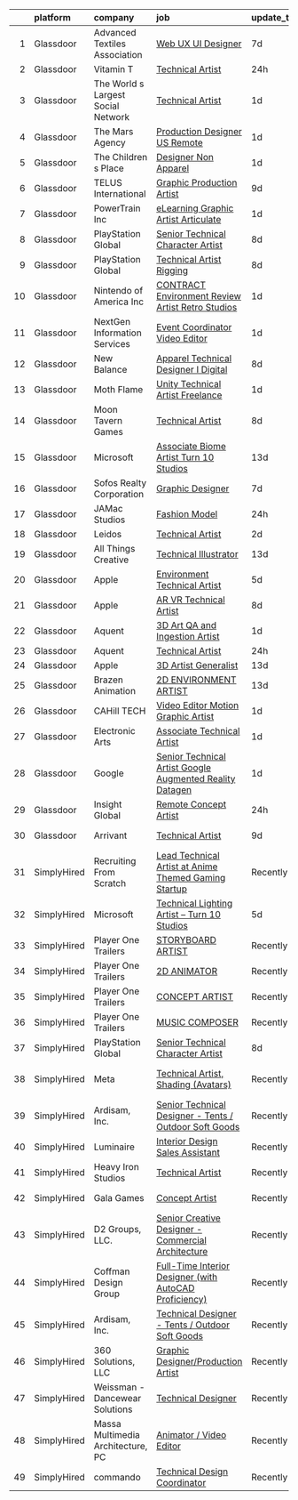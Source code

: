 

|    | platform    | company                            | job                                                                                                                                                                                                                                                                                                                                                                                                                                                                                                                                                                                                                                                                                                                                                                                                                                                                                                                                                                                                                                                                                                                                                                                                                                                                                                                                            | update_time   | location                       |
|---:|:------------|:-----------------------------------|:-----------------------------------------------------------------------------------------------------------------------------------------------------------------------------------------------------------------------------------------------------------------------------------------------------------------------------------------------------------------------------------------------------------------------------------------------------------------------------------------------------------------------------------------------------------------------------------------------------------------------------------------------------------------------------------------------------------------------------------------------------------------------------------------------------------------------------------------------------------------------------------------------------------------------------------------------------------------------------------------------------------------------------------------------------------------------------------------------------------------------------------------------------------------------------------------------------------------------------------------------------------------------------------------------------------------------------------------------|:--------------|:-------------------------------|
|  1 | Glassdoor   | Advanced Textiles Association      | [Web UX UI Designer](https://www.glassdoor.com/partner/jobListing.htm?pos=108&ao=1110586&s=58&guid=000001833ffab29c85270a3477a3ba69&src=GD_JOB_AD&t=SR&vt=w&ea=1&cs=1_10480b0f&cb=1663225738226&jobListingId=1008123545453&cpc=FB7E4A1762AE5BEC&jrtk=3-0-1gcvvlcm5h4fk801-1gcvvlcmlm6pi800-8f0f2da3bcb0ded4--6NYlbfkN0BnYbzg9_0OBxfyaC-dC2htIGp3bt0r_Vee4_7uMe98bPPG6yOg2WXqdwhbC791_U00MfwPJQISugkbvt-O9m_o7FpwY2dPKxYlvJWF88LUJU6-PJiA7au0MbT7IIdJhkiVldQN1GCcaP9tiJbH74WPbddeicnz4Ug33P_R2i56xQ0xZRpWPjA6-NfGZjbRXWtXIaO_rTpU2u4-Tof8RlMzOS83OrMiq-qNBuFCz48UwKP2qSrIleGrTm_sUtmGIunI1PDMLIidVh_vm9VTMRsrX1vW3ZcKfKghVf6ysWCjiP-o41m3QmKf4WYWKT0q3FEMq1N_LFzmIePGh4O1iepbzNTxM3QeoB9CS2wQwp44FJHsZ9fXmnF2sLBXkYgSrzPQPYQZ6M5nKnDguf-momhQonCeGhyG6kE0bkRxbeH5sHxlm_IBjkSzgsgug26L-BduxJulPxPACkcG5yIr7S_rFRwQg71qQrfYKlSyIdvrvXUMtTJ2cSFN)                                                                                                                                                                                                                                                                                                                                                                                                                                                                                                  | 7d            | Remote                         |
|  2 | Glassdoor   | Vitamin T                          | [Technical Artist](https://www.glassdoor.com/partner/jobListing.htm?pos=113&ao=1110586&s=58&guid=000001833ffab29c85270a3477a3ba69&src=GD_JOB_AD&t=SR&vt=w&cs=1_52605f90&cb=1663225738227&jobListingId=1008140226301&cpc=F41FEAB56D215062&jrtk=3-0-1gcvvlcm5h4fk801-1gcvvlcmlm6pi800-c080274343d718d6--6NYlbfkN0DMrcEu7yrtATojKJA7cEzGQ3FdRGWLh0CZQInL4ECGI6k5tN82kdM0OKoro5eXmjoru7Ml-LdBgJlSiDPB9o07M8Nf7zudjbfqPADKnvDq2oSlAyjSrbEw80y-xUE9waL0I3qNJ8cmIXhdPLMTT-kHo78PuwubZBaWgBHXcv_fSkiJKmGCc_CEcQcYJv3ToDiL-p8ty2H3kLF8GwSt2kksViM3eYZTyOgKxNMyJwMIpuYzb3d5-nws1q_V1E7tb88G1-MgOVR9y3rWcmFbnM81Cd3NUG4aV_bpwixSkw319hkaP0P6DBv0X7DFe5-WWkEESzm5HdMvKJhD3wGphZXWwfZttnAjJZhZ1Hy0wviwHa_yaNZo1v42WXMAv1MGHDH4B_nle1q1Wcsn9FV38DdUUKiADGPiFmQG412gYF-z7-kL-buRpDKnt6lHMalxocsk0WJVbN2KiRW53IcVnN0PRKYZpym5CD0%3D)                                                                                                                                                                                                                                                                                                                                                                                                                                                                                                                           | 24h           | Remote                         |
|  3 | Glassdoor   | The World s Largest Social Network | [Technical Artist](https://www.glassdoor.com/partner/jobListing.htm?pos=111&ao=1110586&s=58&guid=000001833ffab29c85270a3477a3ba69&src=GD_JOB_AD&t=SR&vt=w&ea=1&cs=1_2d097127&cb=1663225738227&jobListingId=1008138392060&cpc=48B9F4758953335C&jrtk=3-0-1gcvvlcm5h4fk801-1gcvvlcmlm6pi800-ec56509cd3c2d406--6NYlbfkN0DSgjPPcnEdvoK3uuxfISLALE6pB1FR7YSHOr_tSg5_QGIhoz_2VqUepdcKLBLI_zS68-Eo2LDrk0u1QY9ljtyqDwtZdQgWgPvXeeCk0uiA6GezQ8sAX7Q1NnWKbIRZE6NYyY1gRauldh4I1Fct_kjz6OfJ_XkQPB3_zZwr4juvTGNpBw33wy5hyS_n0-pv-fDRDtB50l2AvGrDrcl0QxX0GEvoNaFUxbl4MH-VcDR0FoDOTHoR10GANkUwBEtxyNcbllakYmZRtzlbyvZZqMP6w-1WCVbE7S5k5cWX6Y-E2OVRYEqFSDw4pKRn_7G6SHAPSkfhlt5qVOG_uel_FHPL8EmWKbWOTMUHFO8ruN5Tw7sqeVXSh5UlUopeQMncGBT2tk_NnP1yfdFibTcQ3Pa8GZF9M_ibaD6DRWy9K5y3Ywr3dcaeXwSY2kyUVxCpOFTJcFmGS3V8Putjutx_HShw3tL4CHGDMy28KoZLBoC-9Mu3yKg_tIRzD6DglG4xPjCoeoMF1rxp1WlxkDhCKWfzO9KpUvy-8Oeb0Olfyd9RTbQk-9qkzV95tCVX9NDlFv4fuT-mKj9yajXwEfV0TKaz)                                                                                                                                                                                                                                                                                                                                                                                                    | 1d            | New York, NY                   |
|  4 | Glassdoor   | The Mars Agency                    | [Production Designer  US Remote](https://www.glassdoor.com/partner/jobListing.htm?pos=122&ao=1136043&s=58&guid=000001833ffab29c85270a3477a3ba69&src=GD_JOB_AD&t=SR&vt=w&ea=1&cs=1_a2edab69&cb=1663225738228&jobListingId=1008138442839&jrtk=3-0-1gcvvlcm5h4fk801-1gcvvlcmlm6pi800-efc52f79403da213-)                                                                                                                                                                                                                                                                                                                                                                                                                                                                                                                                                                                                                                                                                                                                                                                                                                                                                                                                                                                                                                           | 1d            | Remote                         |
|  5 | Glassdoor   | The Children s Place               | [Designer Non Apparel](https://www.glassdoor.com/partner/jobListing.htm?pos=125&ao=1136043&s=58&guid=000001833ffab29c85270a3477a3ba69&src=GD_JOB_AD&t=SR&vt=w&cs=1_149c53e8&cb=1663225738228&jobListingId=1008137231780&jrtk=3-0-1gcvvlcm5h4fk801-1gcvvlcmlm6pi800-48099f0145e605f5-)                                                                                                                                                                                                                                                                                                                                                                                                                                                                                                                                                                                                                                                                                                                                                                                                                                                                                                                                                                                                                                                          | 1d            | Secaucus, NJ                   |
|  6 | Glassdoor   | TELUS International                | [Graphic Production Artist](https://www.glassdoor.com/partner/jobListing.htm?pos=109&ao=1110586&s=58&guid=000001833ffab29c85270a3477a3ba69&src=GD_JOB_AD&t=SR&vt=w&cs=1_413331db&cb=1663225738226&jobListingId=1008118843738&cpc=B076152010A3B66C&jrtk=3-0-1gcvvlcm5h4fk801-1gcvvlcmlm6pi800-dbf9ee7e1128cb83--6NYlbfkN0ASGRjV6jHaJrJgvD6pHK_u_pdnjoX5TfpqQYTEyv8RZWR7Y1XvhvW9KYRuzUiuCegj0s2VFR5B-jYsmMJg6XZjSpZUezVZk28HfxD5Z8TdeDdSxPVBY1G_LEjRnDl5crzF1INasPDQPx8iF-ld0LeQto4lNx9WkqxFoZaiKYDQdV0WNQuUa-IRufyb9dQ8UwmgnJlL2sSvMiO6T3FvHyF_vQSNOl23JpZ_T5uqKwQ5clilNqiSbasMlV4pA_7bD5QtdgNJ30OLp9kzB4cTXSgzFEUZwbHMA92D2jH7nqcSAWUakN5usZtP9VT5mepkqxTyj1l99re6ABTyzWGMUSpo0Er0MTOYDRAXWO2VMKwVDA4GT5dIasNTeOJREM9-4SCbVXvgdtYxWrdHeantUtsjg4hG6aMWvakRAfVzMyyIRtB68X65U5g0WzWyktQghvA39qWElyKa4O9nGSjZsDeYh93ueRgTtx-sYZv3tklb5_qIBz1TXYkH_AE_DP6OlU11q9RJ1BldJr_s6yD9dXcEit9E1WU2yE-dOe7xi9aA_JRitzWBAGSoMiD3eky4fD4exY9uxa2jEw%3D%3D)                                                                                                                                                                                                                                                                                                                                                                                                    | 9d            | Austin, TX                     |
|  7 | Glassdoor   | PowerTrain  Inc                    | [eLearning Graphic Artist  Articulate ](https://www.glassdoor.com/partner/jobListing.htm?pos=103&ao=1110586&s=58&guid=000001833ffab29c85270a3477a3ba69&src=GD_JOB_AD&t=SR&vt=w&ea=1&cs=1_fd2a60ed&cb=1663225738226&jobListingId=1008137359724&cpc=4F748F1840550ABC&jrtk=3-0-1gcvvlcm5h4fk801-1gcvvlcmlm6pi800-987605c3ba2efb5c--6NYlbfkN0C2SVAOpOeIWQkPp9EeCSLxTLheLRty2uanDx8E9nXZ3g7Cffj4cvvB7WejOk_50y9DsmT7xkRSLYBtL7rl_OZ7lZZHhY9czpFioELurqJLhvESs1v6BjekeJG8WgnaFE3Clqf7ziqW-jSQZB4OpTwLbhnAIWw2Y97qj8_6JZN4n24-8X9gGVdBl3JPh5h88hPUUfoieqM7parEDfgxqUsLUF4nkykYwVkf3saHuognBsBlbJxu7HmJX9IgHVCMYD5MNK94HekMY6erOpTZmREqYKuQdYvJY7GIgYLYW1Pwvr0coSjtOmuv1w98oJkMMDPaBqe1ehrrwlaiDeD5xvdmC5rGXjeAVU3BwzQqFmz-IIE4Zr7l0efHIE0VWLqY7yEINxtGa01KAh1yOxeNcKhupIdycDdhlT3TdqsCbJkR-qoaDnS-r3kBqjJSoa1l2qMmm7QFPFjdcRSKu4a_GA4xUsWPkPiP7l6Gh95aRxdIYPFqK9bNAV8n3EY2VVF8dvpZOOYWB0skhQ%3D%3D)                                                                                                                                                                                                                                                                                                                                                                                                                                                   | 1d            | Remote                         |
|  8 | Glassdoor   | PlayStation Global                 | [Senior Technical Character Artist](https://www.glassdoor.com/partner/jobListing.htm?pos=120&ao=1136043&s=58&guid=000001833ffab29c85270a3477a3ba69&src=GD_JOB_AD&t=SR&vt=w&ea=1&cs=1_e64c386c&cb=1663225738227&jobListingId=1008121042781&jrtk=3-0-1gcvvlcm5h4fk801-1gcvvlcmlm6pi800-2896c6657ac68e5b-)                                                                                                                                                                                                                                                                                                                                                                                                                                                                                                                                                                                                                                                                                                                                                                                                                                                                                                                                                                                                                                        | 8d            | Bend, OR                       |
|  9 | Glassdoor   | PlayStation Global                 | [Technical Artist  Rigging](https://www.glassdoor.com/partner/jobListing.htm?pos=117&ao=1136043&s=58&guid=000001833ffab29c85270a3477a3ba69&src=GD_JOB_AD&t=SR&vt=w&ea=1&cs=1_986f0ee9&cb=1663225738227&jobListingId=1008121042939&jrtk=3-0-1gcvvlcm5h4fk801-1gcvvlcmlm6pi800-5727a2cd115bedec-)                                                                                                                                                                                                                                                                                                                                                                                                                                                                                                                                                                                                                                                                                                                                                                                                                                                                                                                                                                                                                                                | 8d            | Bend, OR                       |
| 10 | Glassdoor   | Nintendo of America Inc            | [CONTRACT  Environment Review Artist  Retro Studios ](https://www.glassdoor.com/partner/jobListing.htm?pos=121&ao=1136043&s=58&guid=000001833ffab29c85270a3477a3ba69&src=GD_JOB_AD&t=SR&vt=w&cs=1_89da796c&cb=1663225738227&jobListingId=1008136906736&jrtk=3-0-1gcvvlcm5h4fk801-1gcvvlcmlm6pi800-330b72cbaeca13cb-)                                                                                                                                                                                                                                                                                                                                                                                                                                                                                                                                                                                                                                                                                                                                                                                                                                                                                                                                                                                                                           | 1d            | Austin, TX                     |
| 11 | Glassdoor   | NextGen Information Services       | [Event Coordinator  Video Editor](https://www.glassdoor.com/partner/jobListing.htm?pos=112&ao=1110586&s=58&guid=000001833ffab29c85270a3477a3ba69&src=GD_JOB_AD&t=SR&vt=w&ea=1&cs=1_da425fd4&cb=1663225738227&jobListingId=1008136752763&cpc=9908D8D4413DBB8A&jrtk=3-0-1gcvvlcm5h4fk801-1gcvvlcmlm6pi800-55bbb9a92b3f4ce7--6NYlbfkN0B0UWmd0iA3mH7ehOH74PZ9GYAKIWlu99KFth1Xt8MF8smxPaSeY8PUqaQAZdhPrlFekKsbpNa8dbabKLvSidbyRK2zHwmXjTR3zao_9qSHCRcMkQMgwqrQ3FFljNVbHhx_09tUveEVvMxmtymYrUDq02NTtOMza8SoxUgcU82RPNQyk00XZ8UwTq6UnXqSsML_crpw-eybOmiwyW6IRndM1d48v-4CLyMrYevHWcBkqaVcJ1yOO01VdoQReS19EaFh2ioUDa4RzEl75ptuW9mhbYv__YPCOvhb0CFnz0Tp2jEKljVeHRYXA_2frjeGB34qmboYcQKVjV0XZ3tr2qsIOseJoeg3emu0jabzb7QfBiIsWi840974U_S4d20hhzbZXtQtGz3-G8Mcf_JnV7v3japFkngM-sQVIsAGJQKSyRQaLP_Y0VaQYIylrh3pOjvTX44vYefXslRD1Naytpv1wd8kOaMkbew8fKmxGQwSprSrArj7o9d7FfNGdKFN4q3_s4g5vWJZPQ%3D%3D)                                                                                                                                                                                                                                                                                                                                                                                                                                                         | 1d            | Remote                         |
| 12 | Glassdoor   | New Balance                        | [Apparel Technical Designer I  Digital](https://www.glassdoor.com/partner/jobListing.htm?pos=107&ao=1110586&s=58&guid=000001833ffab29c85270a3477a3ba69&src=GD_JOB_AD&t=SR&vt=w&cs=1_be5bc595&cb=1663225738226&jobListingId=1008121565696&cpc=155EB9D5185558AF&jrtk=3-0-1gcvvlcm5h4fk801-1gcvvlcmlm6pi800-caa991a41a1d7283--6NYlbfkN0A-NHPE89aMEoKiA8B41Hae2nLWj54W-Qo-xrCvCh0mhHD8GUsE6Bc1X2xP3_XkCS5wGnEYOWzN4bBNNX3rQc64RUPxBSuMuB3Pzi2alplLZrarPEQp7JL7XE6KsqB28vrQtfn9slL8SfrgvMWk-P2w1yz6rnVhcdZX-OG0yoIZnMi_c2yALZ7sozwCAQ273jH3GDcpXTGBsFG0xlbzrGP65dBjj4Btyr1tUCKmkEEO4_lXKun1ibKoZspU9lYGXo2Cp3PRxyQFsrlU3nFgBKRRjX7ZqIX0frPdcmBo-02bzP3JkWFZx3FSFeoNU-evAdsgo4LCOFFOINt9HBEo0aMOM-UVi6l5TNcRyqlteq0oR6LEYusviQ6gvHHZhBchqWvLqPyxvBS-3SWAl1VL_sGHPfloYSFZflhfZoiWiz_Xm6yQsjgK8ndRg_94nDli0Zu_n3PCrgNW2tY0yuwQbPC8eRD5ANwp0hwmoWKURpOsOQhXHITjbcppUbyRfbQZmr5mLGtpDFBA896wkMgiaeTJ1tYJfGzsn3nHoEUNA4hNwl3agUQhY8dhz5OzUnaTRa25Y9ozdrTuFftXV1so2hi2)                                                                                                                                                                                                                                                                                                                                                                                    | 8d            | Brighton, MA                   |
| 13 | Glassdoor   | Moth   Flame                       | [Unity Technical Artist  Freelance](https://www.glassdoor.com/partner/jobListing.htm?pos=129&ao=1136043&s=58&guid=000001833ffab29c85270a3477a3ba69&src=GD_JOB_AD&t=SR&vt=w&ea=1&cs=1_b6b88585&cb=1663225738228&jobListingId=1008136977965&jrtk=3-0-1gcvvlcm5h4fk801-1gcvvlcmlm6pi800-5ec2338b2d417aff-)                                                                                                                                                                                                                                                                                                                                                                                                                                                                                                                                                                                                                                                                                                                                                                                                                                                                                                                                                                                                                                        | 1d            | New York, NY                   |
| 14 | Glassdoor   | Moon Tavern Games                  | [Technical Artist](https://www.glassdoor.com/partner/jobListing.htm?pos=126&ao=1136043&s=58&guid=000001833ffab29c85270a3477a3ba69&src=GD_JOB_AD&t=SR&vt=w&ea=1&cs=1_896a0f28&cb=1663225738228&jobListingId=1008121447877&jrtk=3-0-1gcvvlcm5h4fk801-1gcvvlcmlm6pi800-e2f4a760094078ec-)                                                                                                                                                                                                                                                                                                                                                                                                                                                                                                                                                                                                                                                                                                                                                                                                                                                                                                                                                                                                                                                         | 8d            | Austin, TX                     |
| 15 | Glassdoor   | Microsoft                          | [Associate Biome Artist   Turn 10 Studios](https://www.glassdoor.com/partner/jobListing.htm?pos=119&ao=1136043&s=58&guid=000001833ffab29c85270a3477a3ba69&src=GD_JOB_AD&t=SR&vt=w&cs=1_9b100a1c&cb=1663225738227&jobListingId=1008111414417&jrtk=3-0-1gcvvlcm5h4fk801-1gcvvlcmlm6pi800-80e1ead92aa9dd0c-)                                                                                                                                                                                                                                                                                                                                                                                                                                                                                                                                                                                                                                                                                                                                                                                                                                                                                                                                                                                                                                      | 13d           | Redmond, WA                    |
| 16 | Glassdoor   | Sofos Realty Corporation           | [Graphic Designer](https://www.glassdoor.com/partner/jobListing.htm?pos=123&ao=1136043&s=58&guid=000001833ffab29c85270a3477a3ba69&src=GD_JOB_AD&t=SR&vt=w&ea=1&cs=1_19f929b8&cb=1663225738228&jobListingId=1008123276222&jrtk=3-0-1gcvvlcm5h4fk801-1gcvvlcmlm6pi800-723a958c3031196e-)                                                                                                                                                                                                                                                                                                                                                                                                                                                                                                                                                                                                                                                                                                                                                                                                                                                                                                                                                                                                                                                         | 7d            | Remote                         |
| 17 | Glassdoor   | JAMac Studios                      | [Fashion Model](https://www.glassdoor.com/partner/jobListing.htm?pos=130&ao=1136043&s=58&guid=000001833ffab29c85270a3477a3ba69&src=GD_JOB_AD&t=SR&vt=w&ea=1&cs=1_e8cabe15&cb=1663225738228&jobListingId=1008138671866&jrtk=3-0-1gcvvlcm5h4fk801-1gcvvlcmlm6pi800-a3dcd781cf55d8a0-)                                                                                                                                                                                                                                                                                                                                                                                                                                                                                                                                                                                                                                                                                                                                                                                                                                                                                                                                                                                                                                                            | 24h           | Poughkeepsie, NY               |
| 18 | Glassdoor   | Leidos                             | [Technical Artist](https://www.glassdoor.com/partner/jobListing.htm?pos=102&ao=1110586&s=58&guid=000001833ffab29c85270a3477a3ba69&src=GD_JOB_AD&t=SR&vt=w&cs=1_fc64d6de&cb=1663225738225&jobListingId=1008135294225&cpc=6BBECBC74F3AC36E&jrtk=3-0-1gcvvlcm5h4fk801-1gcvvlcmlm6pi800-d06de7a4ebd96c9d--6NYlbfkN0CZUO70VSdYKA8PR3jfrSh5ljhqJhfDt0PzQCMubt8cRihWbmqO_-Ccw6DGinMZCyJzs5x5pSWXsLw9cYoBeQ9g5l78hujpUU9c8QSHLT6Cd0fp6FxCE9o2hPDtrdGG6iXMvK6uOWRLq6-e_ySAAhRdnSoCjCSOkuQV_4vHOebLxrgLsMdu8uqWRsBjViMN_6tnViHFOlBlZHKdVd9ijyRVNMBUzWwERvDI-Dnup-S6icHJHt5EhuSv-AezULGyTuUw0vvp22LOgYNlgNjUlZ0V6CJ773Ikf3IFoJTUhEB02ToWuIBn0KdI_BXTapBHefYxiH3mVopurYvezdSb_tNdQJbESi6mZ8GwcscjfOpAZcMm_UoKdkV68B8BJ5cMK7c21HaYmsxlFZhvTvVC4FrFfBZnUd2Kpq5LOfxN4JOz6mldU9FT9XH6Odx38YswHqG5yqWHV5hoGyMPHmXwYxJ_egkDls8xCq-KPfs41UeFbz0f2DZhidhSnBGlbUhbb6DsFOZ1w5sesAakCdLJFzTtMfnDTi1B0cV2sKLnxiLx_wPazlcNZ5iJ2VMMB7XeNV7wZ0zAL_FOGvppJ3ydkttYBTm4FSiXKdt0i5y9Ap7rxw9o_-dLmIk9)                                                                                                                                                                                                                                                                                                                                                                         | 2d            | Reston, VA                     |
| 19 | Glassdoor   | All Things Creative                | [Technical Illustrator](https://www.glassdoor.com/partner/jobListing.htm?pos=118&ao=1136043&s=58&guid=000001833ffab29c85270a3477a3ba69&src=GD_JOB_AD&t=SR&vt=w&ea=1&cs=1_e1812705&cb=1663225738227&jobListingId=1008111221135&jrtk=3-0-1gcvvlcm5h4fk801-1gcvvlcmlm6pi800-2b3e7b610dd762fa-)                                                                                                                                                                                                                                                                                                                                                                                                                                                                                                                                                                                                                                                                                                                                                                                                                                                                                                                                                                                                                                                    | 13d           | Remote                         |
| 20 | Glassdoor   | Apple                              | [Environment Technical Artist](https://www.glassdoor.com/partner/jobListing.htm?pos=101&ao=1110586&s=58&guid=000001833ffab29c85270a3477a3ba69&src=GD_JOB_AD&t=SR&vt=w&cs=1_d219b4e4&cb=1663225738225&jobListingId=1008128287800&cpc=F41FEAB56D215062&jrtk=3-0-1gcvvlcm5h4fk801-1gcvvlcmlm6pi800-81e4a5706be4cf8f--6NYlbfkN0BvKrLyj5gPmtZO9T8euul8TCxuuKNOtzRJOomxnwSEodTz2Bc-sPZl5OJ9R4TJsNfGoagHOGV81f99uzF4Axws30KwkmsJAMMWZWyK2aZozt8_Dr0Fh40gV8QrfmNSTXp8aPtveWFIUcp_fHSxOttV3EZfIORIAKIcimJs3_ZRHcCt_DMg2xhkA0b-1IfB-FTCj-WiYZH2iDPpasM9LykUYUfoC6i2FnpK3-IlGoGBXGI7DvvtrBWRra9PEP_6qerHtxMGxaPPefafZDpF3dsJ_FpVHzxeJIzlq7cl6OBFPGA75ZCKJvr5DJqxSlU1N8djXmpO3urZrBOVDNhKzirdqqSePkusjFgCdtgHSH2y57hchW3m43RIsgi6AGPXoQQZUctQoqZ6BUlYaGVGEfBhw_Fn4gwBABjA4orlxpRq2rIfh6e8JU5MvuPzH4HyxUBrqRD7-ZOgCSCCer54zIAhfecFaeqUkFJw7WZeT28g5SQv1t4PVgoq2leFW8VXEc4iNgTXwdmXsESx-9mZYmo90v6wOgzqY8wlezR2IvvRfCb9ieJHmj0VOWdeO6Qwqh6iS2tbMwf8u0R-Y2zSjvkNa3XMvNmu_u_V2BsHZcfliwGhzppUkGiXWx3l4SoV22As9f_GvieHAIKa-9fM2GAjbxKBGTXk-MLPVmIIL3vh6Bdxz2ZLppCZ2vlkjOOS1Sx_j4rFrSBGH8fr0ntt7ksRCI92RS9lM6tS1LP9drV-bStVAQ0RtudW5tGyZFBrWOrplCF4vbNI1M6nIOt2O2YiM-VaygOg_HJy97KKbrTHdF92Kf_wVO3Exq_NTZMhA4iTRS-qgeHMFE7OhmY3UcMnYmDrMvbplulF3J_LslJMJAC6Ls1E9YJ_UpRsAhzHbPymHzEfNZpFDrefe_-gEVx6PzOrd3Y8bq_SjgP8e4WyMsXenXb1lvXOWTq6NmLPua1qg4C_M6QgrA%3D%3D) | 5d            | Culver City, CA                |
| 21 | Glassdoor   | Apple                              | [AR VR Technical Artist](https://www.glassdoor.com/partner/jobListing.htm?pos=104&ao=1110586&s=58&guid=000001833ffab29c85270a3477a3ba69&src=GD_JOB_AD&t=SR&vt=w&cs=1_3cee472e&cb=1663225738225&jobListingId=1008121811324&cpc=AC285F3A3ECA6BB0&jrtk=3-0-1gcvvlcm5h4fk801-1gcvvlcmlm6pi800-25e1efd066dec468--6NYlbfkN0BvKrLyj5gPmtZO9T8euul8TCxuuKNOtzRJOomxnwSEodTz2Bc-sPZlt2Zgji_QUXGAZeKDdtC_g2V3nJWnuXsnNnecoeW0hB3wnim70veVMCPuQhOELAWl_QdMbW7md4nk6hnUmwtfdYwqEixAfIyz2XVOD4tM_eF1ocimSg5g2NliBw-6SyQ2pLQCtpa3GN0bNaEtteX_I-fz2bJppMjUfshp7k3Sca3I1xogaTeOsyOV6DJuw_JjnVvHDFeLt7YqxWsijVFHv0enFCdsOD3dI3M57BolTPzlN-9S-xULnESyTYeuVa00tIjJsEyUUIB3NfGw5WD-X6pdjbYOMyLl6o3gDa0dQXUNmb-YTUza1PZwPkJBs8ZP8EP9Ew2pRfCRxMIzU5iuk-i-vbLE_2pDwS3hPA5glvN5SwBJQiP-qY9Ah0d9yEHtDogA0-9LOQTVeHibgjzBffAJWkNxMKdUzrEkglASJ00VevPORaPBa6ZJA91bhKtsVeMVmbuvW9vbok703ilDfdyi-Au07hQ6UVeYuc4FtrfoB5Fc6hFID8woV7rofVv7A71nIDR1V67I6jV160y2Z6MjQ1gGniXyRsR1YRLFQ54Ur_cTGBV5ulSF9uu1jFIaGI5r7iH8QkxlTXF88PuO-IHPHoLHTxvwxGvEB_qt0m2_Rw9UKvLyTsPhPGgpgfx4yqHRvA8uIsTRfNUUfCVtflbdOWCcphVcPn0tWZAcrmlcLNo-Au1iNbbIEHgyhxn5DkmWbH6MuwRKbgltLEG1jw_R0fepj5vW3mLIZ2r1MzivbkMyWFQYyEHr5ZhoqaGSC8o524L_8meV0y8kAuguKuYvfJQ4ZtvR7jDojyOhioMyztNesBFL4rhO4dGuqaq0ilowjpRBl8IN5vXRbv0Zoql7HcxhG9eFyqvvAegV7uEua98W3ZVFncNrn340Yb4sq1elxGfoJnt_nijDa5hKfQ%3D%3D)       | 8d            | Cupertino, CA                  |
| 22 | Glassdoor   | Aquent                             | [3D Art QA and Ingestion Artist](https://www.glassdoor.com/partner/jobListing.htm?pos=116&ao=1110586&s=58&guid=000001833ffab29c85270a3477a3ba69&src=GD_JOB_AD&t=SR&vt=w&cs=1_25d509da&cb=1663225738227&jobListingId=1008137701796&jrtk=3-0-1gcvvlcm5h4fk801-1gcvvlcmlm6pi800-739e6da60fef4d2c--6NYlbfkN0DMrcEu7yrtATojKJA7cEzGQ3FdRGWLh0CZQInL4ECGI9gD0Wolx9R2EDT7B77c2cSYJ3gyJkohsiVpg0Pd5sAyv-pWot7OM_SD6is8SP_xIKzC7DXvwx8EHsrU82mrgtaeT7kjfAa24yfMPmYHH8Y9RxYOSk4rhAifjxS9LI8lKhSlruim-WijqCaEWesypyRfIEMSXh6HRHpDc4av_mw2BDaYGwJQjjzNxrFrnomCXd0mac5rS6hn_s2xWmIDpJdf7wuWzslndcN3nun7HYMmB5YY1vjNiZ0rKW9DWWRvqkZmuENF6e-gTTCgplsBd0wzTGdCAs6bEWyctL4--GlBckUI5Sgu52gwYzmXbxPSrB2cTOMnhuQ0HxiSpPEp43XiDAlrXHFPGovjNqtpEakd2cVWhnai_N6c0jnV7nFMEpUakJ1Pwe-CqqHI3byS-q-Y_MndvP0LFQ%3D%3D)                                                                                                                                                                                                                                                                                                                                                                                                                                                                                                                                                    | 1d            | Remote                         |
| 23 | Glassdoor   | Aquent                             | [Technical Artist](https://www.glassdoor.com/partner/jobListing.htm?pos=110&ao=1110586&s=58&guid=000001833ffab29c85270a3477a3ba69&src=GD_JOB_AD&t=SR&vt=w&cs=1_9a344b81&cb=1663225738226&jobListingId=1008140344510&cpc=3BA4CE39D5B5DEF5&jrtk=3-0-1gcvvlcm5h4fk801-1gcvvlcmlm6pi800-a536b6cc43681c00--6NYlbfkN0DMrcEu7yrtATojKJA7cEzGQ3FdRGWLh0CZQInL4ECGI9gD0Wolx9R2EDT7B77c2cQvZ-LXclHitEdYwNx415sRzLYFXVn0jYbZFg-3koxeWtDzDaiOcDNuRwk15o4P-_Z0wvrIy9chJ7s1tUp2uCv-KC_N9x4Zeo8Bdhcl1K9Rfn5d51E0jc7mPQitb_W3xI5q425DgEkWnzg-H8HciMRXK4sta5epce3vmRF5A_W2qNaTSyHz5JiyvaS2gq9Tyeulye0vL30s4GkAB8zX-gk8JIpNtF2XmDBU_m359Qrnn6CpLcekRjaj6qbKrbAtpCYBqFM_E1WxNo61F6brJjl3UHfWyEdiLWL-LRQOmk7LxulVVpk7VPJ0INR6i55CcGTFao4uq7hblzgTTipPmwX5Jad2LYwFJ-Zem6QFwhAxYKTkXwaw89TFPPskLvv-dujSKgOh79s2i0e55eTJ1M2bDyt9jedOT3g%3D)                                                                                                                                                                                                                                                                                                                                                                                                                                                                                                                           | 24h           | Remote                         |
| 24 | Glassdoor   | Apple                              | [3D Artist Generalist](https://www.glassdoor.com/partner/jobListing.htm?pos=106&ao=1110586&s=58&guid=000001833ffab29c85270a3477a3ba69&src=GD_JOB_AD&t=SR&vt=w&cs=1_6ee26dcd&cb=1663225738226&jobListingId=1008109245316&cpc=8795CF9063CD573D&jrtk=3-0-1gcvvlcm5h4fk801-1gcvvlcmlm6pi800-d784ba83259f09ea--6NYlbfkN0BvKrLyj5gPmtZO9T8euul8TCxuuKNOtzRJOomxnwSEodTz2Bc-sPZlt2Zgji_QUXGVpwHf65rtEzUPvsInAakSYAvXtNwrGawWajzblR9KaYluJgpvGJQYHK2Kud2q971ApA8xkG0mvc0tqLWOduEoH7jYY7M1INvGwX1IM07wG7bLLsGcQ4JhNk3wfdebT5Q5SAf32YPb-Imk9_VOcva-dlHINeIyWJkSK6X7UgWgdJGCrJZpCe9Xd1c5hjufkXOrnywq5I1bYUOyGRqTzWb0cSBPArgJhxWZWfu5lx-nkw5DaQz-WJNHqTGR77v5sKxuw4iCure0mU6Hhhew4FfWjhhp_6yBK3waJmOQ29dkX-eSjVGLjb7ud1bIrF-zRDhwXCyXebYHItikfcr3-i_ja1zorzeZyEwImsHfssY5jHjBkzbHkX9czStuTcuZk7nSLNayZEPOs792sZDQKrVh7WrqXG2mo_Kj0KDDNwBkIrEUwpQpC1ogtHudn-Rjfi7hmvN97f_NE7mvm0_dnbSzxGIWKczcYxr025Tf8ieUYFHY3o6D21xDNnJVQzEAd09HX3cdlBkBZDHkxlC_ynutUvavhQpf4ukebV5xwZr_Ci8Ha5-fPdAHeGu623IeU0_h6MxRJZ2VUMgyJl711LhX4jSmNAUJecZg21Df1-mq_kn5dqEvqMyaTUFEvmEQY6EvC3JJsTq7MUeUIEzEB1lFr7DabVlrxZG-NWESPNHXI7EMpUQAZWq5P7WVLFnYKAT1YjvlmPuSwRcwBwZFLKp2s2ci576aqLTxeZK-qqpp7R4i529zW7NBS_0C7RSJd-FOmNBn45XmvsoIH-9QChp7Q-hUjl2B5UOi_QjrYJSca0WlVBCtx8PAKl_TJmk_bmbWJsGlLWnWxPOV6XxqoxlZbKJD_mrlhbFtp8Eue992cpAJ5Mz6HXtSAFoJkU_OR9w%3D)                       | 13d           | Cupertino, CA                  |
| 25 | Glassdoor   | Brazen Animation                   | [2D ENVIRONMENT ARTIST](https://www.glassdoor.com/partner/jobListing.htm?pos=128&ao=1136043&s=58&guid=000001833ffab29c85270a3477a3ba69&src=GD_JOB_AD&t=SR&vt=w&cs=1_b6606953&cb=1663225738228&jobListingId=1008110990254&jrtk=3-0-1gcvvlcm5h4fk801-1gcvvlcmlm6pi800-c73065e3fea19315-)                                                                                                                                                                                                                                                                                                                                                                                                                                                                                                                                                                                                                                                                                                                                                                                                                                                                                                                                                                                                                                                         | 13d           | Richardson, TX                 |
| 26 | Glassdoor   | CAHill TECH                        | [Video Editor   Motion Graphic Artist](https://www.glassdoor.com/partner/jobListing.htm?pos=105&ao=1110586&s=58&guid=000001833ffab29c85270a3477a3ba69&src=GD_JOB_AD&t=SR&vt=w&ea=1&cs=1_e427e654&cb=1663225738226&jobListingId=1008136789858&cpc=FB7E4A1762AE5BEC&jrtk=3-0-1gcvvlcm5h4fk801-1gcvvlcmlm6pi800-95ecd16d55d109be--6NYlbfkN0CHpSnjIPxMtekS58WZl5Olhjo2iWL5RjE_Boe0ccr3FuGoV4i2gtzxM52I_gDoApS3fSno2zIsBcYzrcdPMQWsV2pu-S-X_LpozHPnRsQpsdCjn2okO6EhQUYKDd9v9IRgrWI-wGxamJK9uwwYNiH057cNNYMX_vyc1U4ZP9-3e06zh9JSkn3X4OXVyM2XLOD45-Hw7yBx2hMasOKcoFJ-_O9gEr0-LJ8WKmxgFAGZnnzDoA4L_qmc4hvjeEit3TvvGZyJe4vNP6ljKefVnkcI78zNh9cWsT8mboC98M-Cq7O2bWX6mWYqgAgdJxGOjRZ_4-o5INyLOvzI93ZIfnmVrprXAn9iGUW5eE1xE6HsK97K1KAcGPnXZoucMHnDgZH4VRi24TTrPFV44Bg53wTDmzjl57hw5vcadC1Bo3kRayGB4u59r8GUHJ9nOnzhHGBJzoPzh0HYcVxGcbJzD_jZmgNOgwXi6kFFBESpla-vJdOVs43pT2_-kZwqJ497ayw%3D)                                                                                                                                                                                                                                                                                                                                                                                                                                                                  | 1d            | Remote                         |
| 27 | Glassdoor   | Electronic Arts                    | [Associate Technical Artist](https://www.glassdoor.com/partner/jobListing.htm?pos=124&ao=1136043&s=58&guid=000001833ffab29c85270a3477a3ba69&src=GD_JOB_AD&t=SR&vt=w&cs=1_76da4df3&cb=1663225738228&jobListingId=1008136824443&jrtk=3-0-1gcvvlcm5h4fk801-1gcvvlcmlm6pi800-2785966780242a57-)                                                                                                                                                                                                                                                                                                                                                                                                                                                                                                                                                                                                                                                                                                                                                                                                                                                                                                                                                                                                                                                    | 1d            | Austin, TX                     |
| 28 | Glassdoor   | Google                             | [Senior Technical Artist  Google Augmented Reality Datagen](https://www.glassdoor.com/partner/jobListing.htm?pos=127&ao=1136043&s=58&guid=000001833ffab29c85270a3477a3ba69&src=GD_JOB_AD&t=SR&vt=w&cs=1_988e66ea&cb=1663225738228&jobListingId=1008136599821&jrtk=3-0-1gcvvlcm5h4fk801-1gcvvlcmlm6pi800-bff12bb41d08a680-)                                                                                                                                                                                                                                                                                                                                                                                                                                                                                                                                                                                                                                                                                                                                                                                                                                                                                                                                                                                                                     | 1d            | Mountain View, CA              |
| 29 | Glassdoor   | Insight Global                     | [Remote Concept Artist](https://www.glassdoor.com/partner/jobListing.htm?pos=114&ao=1110586&s=58&guid=000001833ffab29c85270a3477a3ba69&src=GD_JOB_AD&t=SR&vt=w&cs=1_d17418fe&cb=1663225738227&jobListingId=1008139690174&cpc=AC285F3A3ECA6BB0&jrtk=3-0-1gcvvlcm5h4fk801-1gcvvlcmlm6pi800-2b0e9ba5bec63c0a--6NYlbfkN0BKkHZu3wF05EeDimN_p6sYpKCMArvwa95YdH7UpkaBCqc7l59ErwqcyE8VoIfttn7izDPnG9RTw471fF0tc_E7kS3rvaL6PT4o8lLBk2bnATl0bamSrPBxyfMvurTIHTEf26yLwcrYYzMKqHXxwpnoS1v-5K02P9w-6ImfEgw4sjBDqOEkuzUtAb73KdfNDIvz6OKESG54QzCz5mR_ugiGoLGUYngiLt4ozO1xMezixFFZ3jC1Xc0sdponBTlveRHAauA54njZo7N9wtYkt8-1_dHNL2K6ZTQAStcrejaVScK1u8xi10ePx8fM9hwUjQwtFVMmqP63w4YtA83rIT1Ro9TJrV0fEGthTeO3C8ruxfAwsz907eYyMUyyFMVEa0Yc5fjZ_aW5cugP0KER53wkeZRMfwuJ9Hrw5ZBQczixs8QZdOEmZ5GOo0B5zDdXP2KytmCIAbJk-yVv6Q9f0Fod0lrxa-7v80GrVH8CgEUweA%3D%3D)                                                                                                                                                                                                                                                                                                                                                                                                                                                                                                        | 24h           | Burlingame, CA                 |
| 30 | Glassdoor   | Arrivant                           | [Technical Artist](https://www.glassdoor.com/partner/jobListing.htm?pos=115&ao=1110586&s=58&guid=000001833ffab29c85270a3477a3ba69&src=GD_JOB_AD&t=SR&vt=w&ea=1&cs=1_08149d46&cb=1663225738227&jobListingId=1008119621932&cpc=FAE5E775D180B2FB&jrtk=3-0-1gcvvlcm5h4fk801-1gcvvlcmlm6pi800-86105cf95a89ab02--6NYlbfkN0DSgjPPcnEdvoK3uuxfISLALE6pB1FR7YSHOr_tSg5_QGIhoz_2VqUepdcKLBLI_zSAkyoPLr8SW7LVzmtkfv9XsoLB4ICxgpGp2Qox3-ua0R5qkz_ShehJsBmq5V2qhiOf1jSko-TRLCy9IcwmH_wvhPpq-i4Q1K_EvEH8Uyy17TC6fCuWHv2H7-O_bLt-rFC4k3k66Li1xRu1LosZ64KjVq1sEh9TNjv6ssZV32AHPpVA21lJ6Twqnde-yqkLXS73Nux5ty-jmWoO8HjrIKpPdmhtFgudOX7VFT4PuWddXje-Ts_s1IZcEYJUVbzJMuD57XjJfCz6ZtGUCegGToWFDM_Tcql0wgctreJ8ez5SIKsMHj1ikp5Es9nrPUpIUmOqjPrfIqtD73Ek5Q_gapBLZI78rTJpHIN-FTGMzTRllNGgKi160kqK3nsCYLiMFvV-V3Cl6hzfYW0_DS2RFHNzahjh9Vf44JBd4Ih0b2OGOJ85egHGQMoU0MKo2wgC50VuCJbSboc4er6s4G1iM402wdCZEJWeSjoNHr4u8MtdpaUdleY39EKUSNPNlTeq3IghOeK0mPrhxA%3D%3D)                                                                                                                                                                                                                                                                                                                                                                                                        | 9d            | Los Angeles, CA                |
| 31 | SimplyHired | Recruiting From Scratch            | [Lead Technical Artist at Anime Themed Gaming Startup](https://www.simplyhired.com/job/GOXgE_kYG7XtkITjgeAsUMFLClG5jg1OeehJcw_PEmpiIAWE2ciScw?q=technical+artist)                                                                                                                                                                                                                                                                                                                                                                                                                                                                                                                                                                                                                                                                                                                                                                                                                                                                                                                                                                                                                                                                                                                                                                              | Recently      | San Francisco, CA +2 locations |
| 32 | SimplyHired | Microsoft                          | [Technical Lighting Artist – Turn 10 Studios](https://www.simplyhired.com/job/1S53qIJwJWfFqW-GvYPdI3GdtuXkkNyiqw3qq_Vki4Xix3rXKsPCJQ?q=technical+artist)                                                                                                                                                                                                                                                                                                                                                                                                                                                                                                                                                                                                                                                                                                                                                                                                                                                                                                                                                                                                                                                                                                                                                                                       | 5d            | Redmond, WA                    |
| 33 | SimplyHired | Player One Trailers                | [STORYBOARD ARTIST](https://www.simplyhired.com/job/WsM3HESh11erc7gbrwmB9wOuLc4G8EpuzkIDIBZRmQv2tJ5MIdyzZQ?q=technical+artist)                                                                                                                                                                                                                                                                                                                                                                                                                                                                                                                                                                                                                                                                                                                                                                                                                                                                                                                                                                                                                                                                                                                                                                                                                 | Recently      | Bellingham, WA                 |
| 34 | SimplyHired | Player One Trailers                | [2D ANIMATOR](https://www.simplyhired.com/job/RC4ha0n68LpX4-3ZqG_oMrNMZyzb3U9izT2JXVaupWXd4fA74CKPEA?q=technical+artist)                                                                                                                                                                                                                                                                                                                                                                                                                                                                                                                                                                                                                                                                                                                                                                                                                                                                                                                                                                                                                                                                                                                                                                                                                       | Recently      | Bellingham, WA                 |
| 35 | SimplyHired | Player One Trailers                | [CONCEPT ARTIST](https://www.simplyhired.com/job/NHSymmraphyw8uHdSkV5Et_VVAdt0q4UIaYh_zD91KukT2nlM8P-Uw?q=technical+artist)                                                                                                                                                                                                                                                                                                                                                                                                                                                                                                                                                                                                                                                                                                                                                                                                                                                                                                                                                                                                                                                                                                                                                                                                                    | Recently      | Bellingham, WA                 |
| 36 | SimplyHired | Player One Trailers                | [MUSIC COMPOSER](https://www.simplyhired.com/job/Q15JfoKbrkv-b2B-w2mK05CTMp4EFK54X0BEOiWYbh53jaGHY360RA?q=technical+artist)                                                                                                                                                                                                                                                                                                                                                                                                                                                                                                                                                                                                                                                                                                                                                                                                                                                                                                                                                                                                                                                                                                                                                                                                                    | Recently      | Bellingham, WA                 |
| 37 | SimplyHired | PlayStation Global                 | [Senior Technical Character Artist](https://www.simplyhired.com/job/6IXFG_kCvQr0r4LU8z66bdR13I6mMNv--tRzLplyRqbRyxvAWQ0SMQ?q=technical+artist)                                                                                                                                                                                                                                                                                                                                                                                                                                                                                                                                                                                                                                                                                                                                                                                                                                                                                                                                                                                                                                                                                                                                                                                                 | 8d            | Bend, OR                       |
| 38 | SimplyHired | Meta                               | [Technical Artist, Shading (Avatars)](https://www.simplyhired.com/job/I0lRGe_pXNlfODCC8xUohFBXQF8rij1Rr4xryIA3Mfuj_yilW23SIQ?q=technical+artist)                                                                                                                                                                                                                                                                                                                                                                                                                                                                                                                                                                                                                                                                                                                                                                                                                                                                                                                                                                                                                                                                                                                                                                                               | Recently      | Burlingame, CA +3 locations    |
| 39 | SimplyHired | Ardisam, Inc.                      | [Senior Technical Designer - Tents / Outdoor Soft Goods](https://www.simplyhired.com/job/kSdToVrQx3BPRBpCk2JhIU0d14q8Vy8EH6MGoL8Ol0v7nzLCHxcr8g?q=technical+artist)                                                                                                                                                                                                                                                                                                                                                                                                                                                                                                                                                                                                                                                                                                                                                                                                                                                                                                                                                                                                                                                                                                                                                                            | Recently      | Cumberland, WI                 |
| 40 | SimplyHired | Luminaire                          | [Interior Design Sales Assistant](https://www.simplyhired.com/job/d2dYKrpmdcrpElIoje0YKvdVlBQM8rB3MWNE4VseQJf7NVftSWsccQ?q=technical+artist)                                                                                                                                                                                                                                                                                                                                                                                                                                                                                                                                                                                                                                                                                                                                                                                                                                                                                                                                                                                                                                                                                                                                                                                                   | Recently      | Menlo Park, CA                 |
| 41 | SimplyHired | Heavy Iron Studios                 | [Technical Artist](https://www.simplyhired.com/job/qHtpvim_hQIncPtlx6q2i6Xlh2KuDXfK1Q4BgcMQ30xaDapY4HnOxg?q=technical+artist)                                                                                                                                                                                                                                                                                                                                                                                                                                                                                                                                                                                                                                                                                                                                                                                                                                                                                                                                                                                                                                                                                                                                                                                                                  | Recently      | Manhattan Beach, CA            |
| 42 | SimplyHired | Gala Games                         | [Concept Artist](https://www.simplyhired.com/job/t6WdmHVnYh8NtyyWYJKGEsjXAzdMFeODzbZbgZOTlhOX3xN3bcBGQg?q=technical+artist)                                                                                                                                                                                                                                                                                                                                                                                                                                                                                                                                                                                                                                                                                                                                                                                                                                                                                                                                                                                                                                                                                                                                                                                                                    | Recently      | San Francisco, CA              |
| 43 | SimplyHired | D2 Groups, LLC.                    | [Senior Creative Designer - Commercial Architecture](https://www.simplyhired.com/job/Yzphuvu4v4KIeGAg97r-GC4K2aaGuq7WuIAfSSpOBYl9P_dmzDtnLw?q=technical+artist)                                                                                                                                                                                                                                                                                                                                                                                                                                                                                                                                                                                                                                                                                                                                                                                                                                                                                                                                                                                                                                                                                                                                                                                | Recently      | King of Prussia, PA            |
| 44 | SimplyHired | Coffman Design Group               | [Full-Time Interior Designer (with AutoCAD Proficiency)](https://www.simplyhired.com/job/Xx7hJsbn6OIObeoohRD70Y4VdH0y_sC279UDSdlsem1MGWNh8Uj_rg?q=technical+artist)                                                                                                                                                                                                                                                                                                                                                                                                                                                                                                                                                                                                                                                                                                                                                                                                                                                                                                                                                                                                                                                                                                                                                                            | Recently      | Naples, FL                     |
| 45 | SimplyHired | Ardisam, Inc.                      | [Technical Designer - Tents / Outdoor Soft Goods](https://www.simplyhired.com/job/EaaUY8P8CZC-jWtF3gBuBBAHyCWnw5U7xo5UZYeE6UCkveJkbwWE3A?q=technical+artist)                                                                                                                                                                                                                                                                                                                                                                                                                                                                                                                                                                                                                                                                                                                                                                                                                                                                                                                                                                                                                                                                                                                                                                                   | Recently      | Cumberland, WI                 |
| 46 | SimplyHired | 360 Solutions, LLC                 | [Graphic Designer/Production Artist](https://www.simplyhired.com/job/wTKuKhJFue8gAenatIutsqNnn1KWWLvcslbVcB2Shz7OnZLg523oNA?q=technical+artist)                                                                                                                                                                                                                                                                                                                                                                                                                                                                                                                                                                                                                                                                                                                                                                                                                                                                                                                                                                                                                                                                                                                                                                                                | Recently      | Remote                         |
| 47 | SimplyHired | Weissman - Dancewear Solutions     | [Technical Designer](https://www.simplyhired.com/job/xtar5z6EMRyclIiGv4njTs8bFu9PXXFzqou0QGXxGoOGwzdm8JSL4A?q=technical+artist)                                                                                                                                                                                                                                                                                                                                                                                                                                                                                                                                                                                                                                                                                                                                                                                                                                                                                                                                                                                                                                                                                                                                                                                                                | Recently      | St. Louis, MO                  |
| 48 | SimplyHired | Massa Multimedia Architecture, PC  | [Animator / Video Editor](https://www.simplyhired.com/job/VC7JfJrBMl7HfJjIpxPdwdhkFpHc1DXfvV2kbeov_siYwBgXxV1Sww?q=technical+artist)                                                                                                                                                                                                                                                                                                                                                                                                                                                                                                                                                                                                                                                                                                                                                                                                                                                                                                                                                                                                                                                                                                                                                                                                           | Recently      | Neptune City, NJ               |
| 49 | SimplyHired | commando                           | [Technical Design Coordinator](https://www.simplyhired.com/job/s8WINT4dhRHW538TpC4ixYqH4bNDw4oIW2rvlfUjlr1MCVa7JkHRgg?q=technical+artist)                                                                                                                                                                                                                                                                                                                                                                                                                                                                                                                                                                                                                                                                                                                                                                                                                                                                                                                                                                                                                                                                                                                                                                                                      | Recently      | South Burlington, VT           |